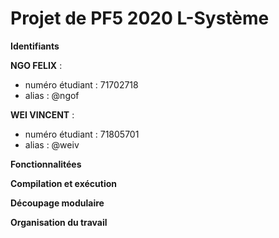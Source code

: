 # Projet de PF5 2020 L-Système


**Identifiants**

**NGO FELIX** :

*    numéro étudiant : 71702718
*    alias : @ngof
    
**WEI VINCENT** :

*    numéro étudiant : 71805701
*    alias : @weiv

**Fonctionnalitées**


**Compilation et exécution**


**Découpage modulaire**

**Organisation du travail**
